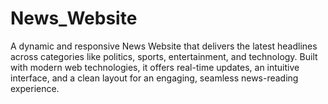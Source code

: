 # News_Website
A dynamic and responsive News Website that delivers the latest headlines across categories like politics, sports, entertainment, and technology. Built with modern web technologies, it offers real-time updates, an intuitive interface, and a clean layout for an engaging, seamless news-reading experience.
